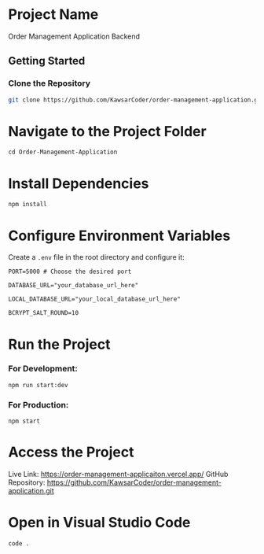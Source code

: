# Project Name

Order Management Application Backend

## Getting Started

### Clone the Repository

```bash
git clone https://github.com/KawsarCoder/order-management-application.git
```

# Navigate to the Project Folder

```
cd Order-Management-Application
```

# Install Dependencies

```
npm install
```

# Configure Environment Variables

Create a `.env` file in the root directory and configure it:

```
PORT=5000 # Choose the desired port

DATABASE_URL="your_database_url_here"

LOCAL_DATABASE_URL="your_local_database_url_here"

BCRYPT_SALT_ROUND=10

```

# Run the Project

### For Development:

```
npm run start:dev

```

### For Production:

```
npm start

```

# Access the Project

Live Link: https://order-management-applicaiton.vercel.app/
GitHub Repository: https://github.com/KawsarCoder/order-management-application.git

# Open in Visual Studio Code

```
code .

```
